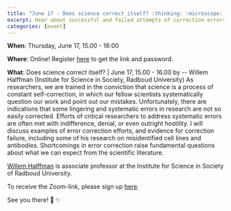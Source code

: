 ```yaml
---
title: "June 17 - Does science correct itself? :thinking: :microscope: :x: :male_detective: :female_detective:"
excerpt: Hear about successful and failed attempts of correction errors in scientific research!
categories: [event]
---
```


**When**: Thursday, June 17, 15.00 - 16:00

**Where**: Online! Register [here](https://forms.gle/DmCU3UmcPLQrKBaF6) to get the link and password.

**What**: Does science correct itself? | June 17, 15.00 - 16.00 by -- Willem Halffman (Institute for Science in Society, Radboud University)
As researchers, we are trained in the conviction that science is a process of constant self-correction, in which our fellow scientists systematically question our work and point out our mistakes. Unfortunately, there are indications that some lingering and systematic errors in research are not so easily corrected. Efforts of critical researchers to address systematic errors are often met with indifference, denial, or even outright hostility. I will discuss examples of error correction efforts, and evidence for correction failure, including some of his research on misidentified cell lines and antibodies. Shortcomings in error correction raise fundamental questions about what we can expect from the scientific literature.

[Willem Halffman](https://halffman.org/) is associate professor at the Institute for Science in Society of Radboud University.

To receive the Zoom-link, please sign up [here](https://forms.gle/DmCU3UmcPLQrKBaF6).

See you there! :wave: :sparkles:
